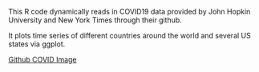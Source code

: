 This R code dynamically reads in COVID19 data provided by John Hopkin University and New York Times through their github.

It plots time series of different countries around the world and several US states via ggplot.

[Github COVID Image](https://github.com/charles-n/time-series-ggplot-covid19/blob/master/new_cases.png)
